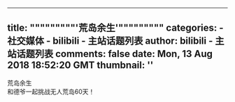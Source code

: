 
---
title: """""""""'荒岛余生'"""""""""
categories: 
    - 社交媒体
    - bilibili - 主站话题列表
author: bilibili - 主站话题列表
comments: false
date: Mon, 13 Aug 2018 18:52:20 GMT
thumbnail: ''
---

<div>   
荒岛余生<br> 和德爷一起挑战无人荒岛60天！  
</div>
            